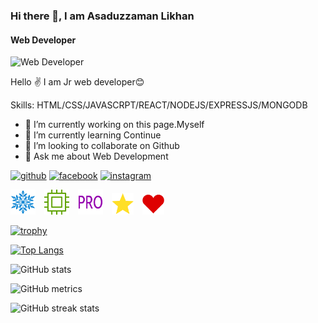 ### Hi there 👋, I am  Asaduzzaman Likhan
#### Web Developer
![Web Developer](https://arturssmirnovs.github.io/github-profile-readme-generator/images/banner.png)

Hello ✌
I am Jr web developer😊
  

Skills: HTML/CSS/JAVASCRPT/REACT/NODEJS/EXPRESSJS/MONGODB

- 🔭 I’m currently working on this page.Myself 
- 🌱 I’m currently learning Continue  
- 👯 I’m looking to collaborate on Github 
- 💬 Ask me about Web Development 


[<img src='https://cdn.jsdelivr.net/npm/simple-icons@3.0.1/icons/github.svg' alt='github' height='40'>](https://github.com/IamLikhon1)  [<img src='https://cdn.jsdelivr.net/npm/simple-icons@3.0.1/icons/facebook.svg' alt='facebook' height='40'>](https://www.facebook.com/https://www.facebook.com/likhon.adnan.58)  [<img src='https://cdn.jsdelivr.net/npm/simple-icons@3.0.1/icons/instagram.svg' alt='instagram' height='40'>](https://www.instagram.com/iamlikhu0098/)  

<a href='https://archiveprogram.github.com/'><img src='https://raw.githubusercontent.com/acervenky/animated-github-badges/master/assets/acbadge.gif' width='40' height='40'></a> <a href='https://docs.github.com/en/developers'><img src='https://raw.githubusercontent.com/acervenky/animated-github-badges/master/assets/devbadge.gif' width='40' height='40'></a> <a href='https://github.com/pricing'><img src='https://raw.githubusercontent.com/acervenky/animated-github-badges/master/assets/pro.gif' width='40' height='40'></a> <a href='https://stars.github.com/'><img src='https://raw.githubusercontent.com/acervenky/animated-github-badges/master/assets/starbadge.gif' width='35' height='35'></a> <a href='https://docs.github.com/en/github/supporting-the-open-source-community-with-github-sponsors'><img src='https://raw.githubusercontent.com/acervenky/animated-github-badges/master/assets/sponsorbadge.gif' width='35' height='35'></a> 

[![trophy](https://github-profile-trophy.vercel.app/?username=IamLikhon1)](https://github.com/ryo-ma/github-profile-trophy)

[![Top Langs](https://github-readme-stats.vercel.app/api/top-langs/?username=IamLikhon1)](https://github.com/anuraghazra/github-readme-stats)

![GitHub stats](https://github-readme-stats.vercel.app/api?username=IamLikhon1&show_icons=true&count_private=true)  

![GitHub metrics](https://metrics.lecoq.io/IamLikhon1)  

![GitHub streak stats](https://streak-stats.demolab.com/?user=IamLikhon1)  


